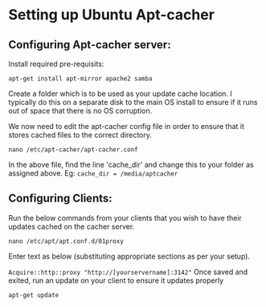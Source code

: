 # Setting up Ubuntu Apt-cacher

## Configuring Apt-cacher server:
Install required pre-requisits:

```
apt-get install apt-mirror apache2 samba
```

Create a folder which is to be used as your update cache location. I typically do this on a separate disk to the main OS install to ensure if it runs out of space that there is no OS corruption.

We now need to edit the apt-cacher config file in order to ensure that it stores cached files to the correct directory.

```
nano /etc/apt-cacher/apt-cacher.conf
```

In the above file, find the line 'cache_dir' and change this to your folder as assigned above. Eg:
`cache_dir = /media/aptcacher`

## Configuring Clients:

Run the below commands from your clients that you wish to have their updates cached on the cacher server.

```
nano /etc/apt/apt.conf.d/01proxy
```

Enter text as below (substituting appropriate sections as per your setup).

`Acquire::http::proxy "http://[yourservername]:3142"` 
Once saved and exited, run an update on your client to ensure it updates properly

```
apt-get update
```
